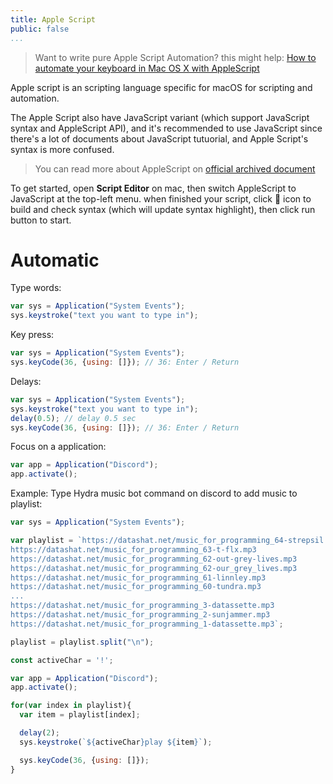 ```yaml
---
title: Apple Script
public: false
...
```


> Want to write pure Apple Script Automation? this might help: [How to automate your keyboard in Mac OS X with AppleScript](https://eastmanreference.com/how-to-automate-your-keyboard-in-mac-os-x-with-applescript)

Apple script is an scripting language specific for macOS for scripting and automation. 

The Apple Script also have JavaScript variant (which support JavaScript syntax and AppleScript API), and it's recommended to use JavaScript since there's a lot of documents about JavaScript tutuorial, and Apple Script's syntax is more confused.

> You can read more about AppleScript on [official archived document](https://developer.apple.com/library/archive/documentation/AppleScript/Conceptual/AppleScriptLangGuide/introduction/ASLR_intro.html)

To get started, open **Script Editor** on mac, then switch AppleScript to JavaScript at the top-left menu. when finished your script, click :hammer: icon to build and check syntax (which will update syntax highlight), then click run button to start.

# Automatic

Type words:

```js
var sys = Application("System Events");
sys.keystroke("text you want to type in");
```

Key press:

```js
var sys = Application("System Events");
sys.keyCode(36, {using: []}); // 36: Enter / Return
```

Delays:

```js
var sys = Application("System Events");
sys.keystroke("text you want to type in");
delay(0.5); // delay 0.5 sec
sys.keyCode(36, {using: []}); // 36: Enter / Return
```

Focus on a application:

```js
var app = Application("Discord");
app.activate();
```

Example: Type Hydra music bot command on discord to add music to playlist:

```js
var sys = Application("System Events");

var playlist = `https://datashat.net/music_for_programming_64-strepsil.mp3
https://datashat.net/music_for_programming_63-t-flx.mp3
https://datashat.net/music_for_programming_62-out-grey-lives.mp3
https://datashat.net/music_for_programming_62-our_grey_lives.mp3
https://datashat.net/music_for_programming_61-linnley.mp3
https://datashat.net/music_for_programming_60-tundra.mp3
...
https://datashat.net/music_for_programming_3-datassette.mp3
https://datashat.net/music_for_programming_2-sunjammer.mp3
https://datashat.net/music_for_programming_1-datassette.mp3`;

playlist = playlist.split("\n");

const activeChar = '!';

var app = Application("Discord");
app.activate();

for(var index in playlist){
  var item = playlist[index];

  delay(2);
  sys.keystroke(`${activeChar}play ${item}`);

  sys.keyCode(36, {using: []});
}

```
